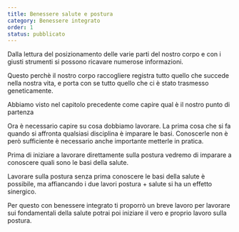 ```yaml
---
title: Benessere salute e postura
category: Benessere integrato
order: 1
status: pubblicato
---
```



Dalla lettura del posizionamento delle varie parti del nostro corpo e con i giusti strumenti si possono ricavare numerose informazioni. 

Questo perchè il nostro corpo raccogliere registra tutto quello che succede nella nostra vita, e porta con se tutto quello che ci è stato trasmesso geneticamente.

Abbiamo visto nel capitolo precedente come capire qual è il nostro punto di partenza 

Ora è necessario capire su cosa dobbiamo lavorare.
La prima cosa che si fa quando si affronta qualsiasi disciplina è imparare le basi. Conoscerle non è però sufficiente è necessario anche importante metterle in pratica.

Prima di iniziare a lavorare direttamente sulla postura vedremo di imparare a conoscere quali sono le basi della salute. 

Lavorare sulla postura senza prima conoscere le basi della salute è possibile, ma affiancando i due lavori postura + salute si ha un effetto sinergico.

Per questo con benessere integrato ti proporrò un breve lavoro per lavorare sui fondamentali della salute potrai poi iniziare il vero e proprio lavoro sulla postura.



